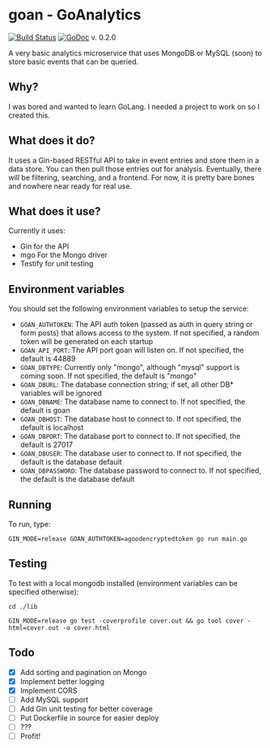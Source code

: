 # goan - GoAnalytics
[![Build Status](https://travis-ci.org/kevineaton/goan.svg?branch=master)](https://travis-ci.org/kevineaton/goan)
[![GoDoc](https://godoc.org/github.com/kevineaton/goan/lib?status.svg)](https://godoc.org/github.com/kevineaton/goan/lib)
v. 0.2.0

A very basic analytics microservice that uses MongoDB or MySQL (soon) to store basic events that can be queried.

## Why?
I was bored and wanted to learn GoLang. I needed a project to work on so I created this.

## What does it do?
It uses a Gin-based RESTful API to take in event entries and store them in a data store. You can then pull
those entries out for analysis. Eventually, there will be filtering, searching, and a frontend. For now, it
is pretty bare bones and nowhere near ready for real use.

## What does it use?
Currently it uses:

- Gin for the API
- mgo For the Mongo driver
- Testify for unit testing

## Environment variables
You should set the following environment variables to setup the service:

- `GOAN_AUTHTOKEN`: The API auth token (passed as auth in query string or form posts) that allows access to the system. If not specified, 
a random token will be generated on each startup
- `GOAN_API_PORT`: The API port goan will listen on. If not specified, the default is 44889
- `GOAN_DBTYPE`: Currently only "mongo", although "mysql" support is coming soon. If not specified, the default is "mongo"
- `GOAN_DBURL`: The database connection string; if set, all other DB* variables will be ignored
- `GOAN_DBNAME`: The database name to connect to. If not specified, the default is goan
- `GOAN_DBHOST`: The database host to connect to. If not specified, the default is localhost
- `GOAN_DBPORT`: The database port to connect to. If not specified, the default is 27017
- `GOAN_DBUSER`: The database user to connect to. If not specified, the default is the database default
- `GOAN_DBPASSWORD`: The database password to connect to. If not specified, the default is the database default

## Running
To run, type:

`GIN_MODE=release GOAN_AUTHTOKEN=agoodencryptedtoken go run main.go`

## Testing
To test with a local mongodb installed (environment variables can be specified otherwise):

`cd ./lib`

`GIN_MODE=release go test -coverprofile cover.out && go tool cover -html=cover.out -o cover.html`

## Todo

- [X] Add sorting and pagination on Mongo
- [X] Implement better logging
- [X] Implement CORS
- [ ] Add MySQL support
- [ ] Add Gin unit testing for better coverage
- [ ] Put Dockerfile in source for easier deploy
- [ ] ???
- [ ] Profit!